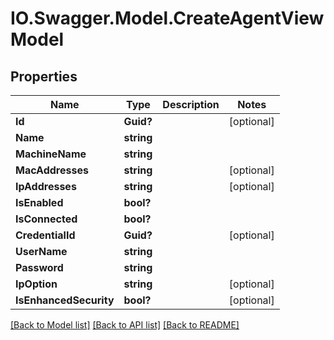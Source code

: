 # IO.Swagger.Model.CreateAgentViewModel
## Properties

Name | Type | Description | Notes
------------ | ------------- | ------------- | -------------
**Id** | **Guid?** |  | [optional] 
**Name** | **string** |  | 
**MachineName** | **string** |  | 
**MacAddresses** | **string** |  | [optional] 
**IpAddresses** | **string** |  | [optional] 
**IsEnabled** | **bool?** |  | 
**IsConnected** | **bool?** |  | 
**CredentialId** | **Guid?** |  | [optional] 
**UserName** | **string** |  | 
**Password** | **string** |  | 
**IpOption** | **string** |  | [optional] 
**IsEnhancedSecurity** | **bool?** |  | [optional] 

[[Back to Model list]](../README.md#documentation-for-models) [[Back to API list]](../README.md#documentation-for-api-endpoints) [[Back to README]](../README.md)

